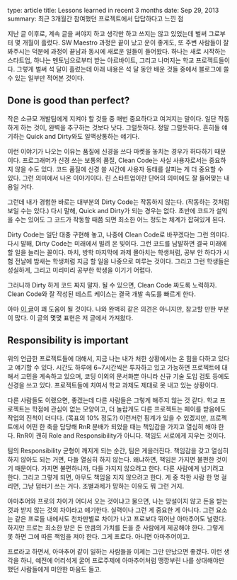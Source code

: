 type: article
title: Lessons learned in recent 3 months
date: Sep 29, 2013
summary: 최근 3개월간 참여했던 프로젝트에서 답답하다고 느낀 점

지난 글 이후로, 계속 글을 써야지 하고 생각만 하고 쓰지는 않고 있었는데 벌써 그로부터 몇 개월이 흘렀다. SW Maestro 과정은 끝이 났고 운이 좋게도, 또 주변
사람들이 잘 봐주시는 덕분에 과정이 끝남과 동시에 새로운 일들이 들어왔다. 하나는 새로 시작하는 스타트업, 하나는 멘토님으로부터 받는 아르바이트, 그리고 나머지는
학교 프로젝트들이다. 그렇게 벌써 석 달이 흘렀는데 아래 내용은 석 달 동안 배운 것들 중에서 블로그에 쓸 수 있는 일부만 적어본 것이다.

## Done is good than perfect?

작은 소규모 개발팀에게 지켜야 할 것들 중 매번 중요하다고 여겨지는 말이다. 일단 작동하게 하는 것이, 완벽을 추구하는 것보다 낫다. 그럴듯하다. 정말 그럴듯하다.
흔히들 얘기하는 Quick and Dirty와도 일맥상통하는 얘기다.

이런 이야기가 나오는 이유는 품질에 신경을 쓰다 마켓을 놓치는 경우가 허다하기 때문이다. 프로그래머가 신경 쓰는 보통의 품질, Clean Code는 사실 사용자로서는
중요하지 않을 수도 있다. 코드 품질에 신경 쓸 시간에 사용자 동태를 살피는 게 더 중요할 수 있다. 그런 의미에서 나온 이야기이다. 린 스타트업이란 단어의 의미에도
잘 들어맞는 내용일 거다.

그런데 내가 경험한 바로는 대부분의 Dirty Code는 작동하지 않는다. (작동하는 것처럼 보일 수는 있다.) 다시 말해, Quick and Dirty가 되는 경우는 없다.
초반에 코드가 설익을 수는 있어도 그 코드가 작동할 때쯤 되면 최소한 어느 정도는 체계가 잡혀있게 된다.

Dirty Code는 일단 대충 구현해 놓고, 나중에 Clean Code로 바꾸겠다는 그런 의미다. 다시 말해, Dirty Code는 미래에서 빌려 온 빚이다. 그런 코드를
남발하면 결국 미래에 할 일을 늘리는 꼴이다. 마치, 방학 마지막에 과제 몰아치는 학생처럼, 공부 안 하다가 시험 전날에 밤새는 학생처럼 지금 할 일을 나중으로
미루는 것이다. 그리고 그런 학생들은 성실하게, 그리고 미리미리 공부한 학생을 이기기 어렵다.

그러니까 Dirty 하게 코드 짜지 말자. 될 수 있으면, Clean Code 짜도록 노력하자. Clean Code와 잘 작성된 테스트 케이스는 결국 개발 속도를 빠르게 한다.

아마 [이 글](http://youngrok.com/QuickAndDirty)이 꽤 도움이 될 것이다. 나와 완벽히 같은 의견은 아니지만, 참고할 만한 부분이 많다. 이 글의 몇몇
표현은 저 글에서 가져왔다.

## Responsibility is important

위의 언급한 프로젝트들에 대해서, 지금 나는 내가 처한 상황에서는 온 힘을 다하고 있다고 얘기할 수 있다. 시간도 하루에 6~7시간씩은 투자하고 있고 가능하면
프로젝트에 대해서 고민을 계속하고 있으며, 코딩 이외의 문서화뿐 아니라 신규 기술 도입 검토 등에도 신경을 쓰고 있다. 프로젝트들에 치여서 학교 과제도 제대로 못
내고 있는 상황이다.

다른 사람들도 이랬으면, 좋겠는데 다른 사람들은 그렇게 해주지 않는 것 같다. 학교 프로젝트는 학점에 관심이 없는 모양이고, 더 놀랍게도 다른 프로젝트는 페이를
받음에도 작업의 진척이 더디다. (목표의 10% 정도?) 이런저런 핑계가 있을 수 있겠지만, 프로젝트에서 어떤 한 축을 담당해 RnR 분배가 되었을 때는 책임감을 가지고
열심히 해야 한다. RnR이 괜히 Role and Responsibility가 아니다. 책임도 서로에게 지우는 것이다.

팀의 Responsibility 균형이 깨지게 되는 순간, 팀은 게을러진다. 책임감을 갖고 열심히 하지 않아도 되는 거면, 다들 열심히 하지 않는다. 왜냐하면, 책임은
가지면 불편한 것이기 때문이다. 가지면 불편하니까, 다들 가지지 않으려고 한다. 다른 사람에게 넘기려고 한다. 그리고 그렇게 되면, 아무도 책임을 지지 않으려고
한다. 게 중 착한 사람 한 명 걸리면, 그냥 덤터기 쓰는 거다. 조별과제가 망하는 이유도 뭐 그런 거지.

아마추어와 프로의 차이가 어디서 오는 것이냐고 물으면, 나는 망설이지 않고 돈을 받는 것과 받지 않는 것의 차이라고 얘기한다. 실력이나 그런 게 중요한 게 아니다.
그런 요소는 같은 프로들 내에서도 천차만별로 차이가 나고 프로보다 뛰어난 아마추어도 널렸다. 하지만 프로는 최소한 받은 돈 만큼의 가치를 돈을 준 사람에게 제공해야
한다. 그렇게 못 하면 그에 따른 책임을 져야 한다. 그게 프로다. 아니면 아마추어이고.

프로라고 하면서, 아마추어 같이 일하는 사람들을 이제는 그만 만났으면 좋겠다. 이런 생각을 하니, 예전에 어리석게 굴어 프로주제에 아마추어처럼 땡깡부린 나를
상대해야만 했던 사람들에게 미안한 마음도 들고.
